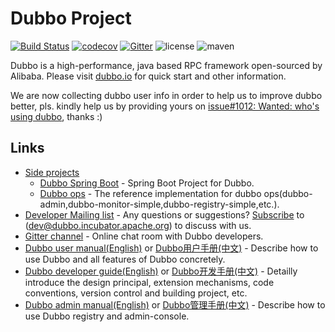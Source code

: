 # Dubbo Project

[![Build Status](https://travis-ci.org/alibaba/dubbo.svg?branch=master)](https://travis-ci.org/alibaba/dubbo) 
[![codecov](https://codecov.io/gh/alibaba/dubbo/branch/master/graph/badge.svg)](https://codecov.io/gh/alibaba/dubbo)
[![Gitter](https://badges.gitter.im/alibaba/dubbo.svg)](https://gitter.im/alibaba/dubbo?utm_source=badge&utm_medium=badge&utm_campaign=pr-badge)
![license](https://img.shields.io/github/license/alibaba/dubbo.svg)
![maven](https://img.shields.io/maven-central/v/com.alibaba/dubbo.svg)

Dubbo is a high-performance, java based RPC framework open-sourced by Alibaba. Please visit [dubbo.io](http://dubbo.io) for quick start and other information.

We are now collecting dubbo user info in order to help us to improve dubbo better, pls. kindly help us by providing yours on [issue#1012: Wanted: who's using dubbo](https://github.com/alibaba/dubbo/issues/1012), thanks :)

## Links

* [Side projects](http://github.com/dubbo)
    * [Dubbo Spring Boot](https://github.com/dubbo/dubbo-spring-boot-project) - Spring Boot Project for Dubbo.
    * [Dubbo ops](https://github.com/dubbo/dubbo-ops) - The reference implementation for dubbo ops(dubbo-admin,dubbo-monitor-simple,dubbo-registry-simple,etc.).
* [Developer Mailing list](https://github.com/alibaba/dubbo/issues/1393) - Any questions or suggestions? [Subscribe](https://github.com/alibaba/dubbo/issues/1393) to (dev@dubbo.incubator.apache.org) to discuss with us.
* [Gitter channel](https://gitter.im/alibaba/dubbo) - Online chat room with Dubbo developers.
* [Dubbo user manual(English)](http://dubbo.io/books/dubbo-user-book-en/) or [Dubbo用户手册(中文)](http://dubbo.io/books/dubbo-user-book/) - Describe how to use Dubbo and all features of Dubbo concretely.
* [Dubbo developer guide(English)](http://dubbo.io/books/dubbo-dev-book-en/) or [Dubbo开发手册(中文)](http://dubbo.io/books/dubbo-dev-book/) - Detailly introduce the design principal, extension mechanisms, code conventions, version control and building project, etc.
* [Dubbo admin manual(English)](http://dubbo.io/books/dubbo-admin-book-en/) or [Dubbo管理手册(中文)](http://dubbo.io/books/dubbo-admin-book/) - Describe how to use Dubbo registry and admin-console.

